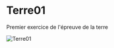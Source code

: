 # Terre01
Premier exercice de l'épreuve de la terre

![Terre01](https://user-images.githubusercontent.com/83811609/166140027-4b3f97e0-74fc-452a-b36e-82376c424a6b.png)
